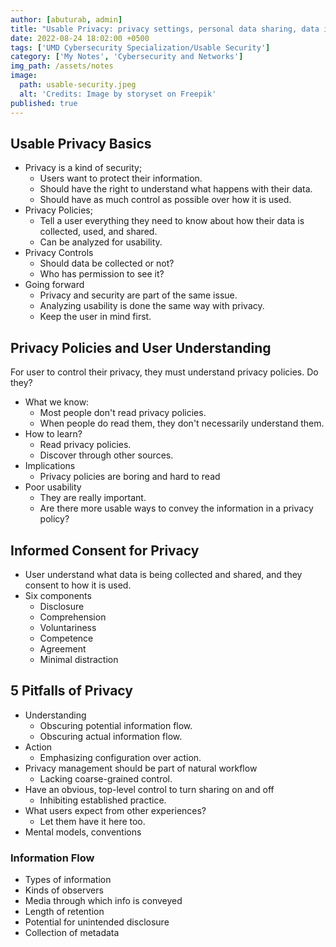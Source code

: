 ```yaml
---
author: [abuturab, admin]
title: "Usable Privacy: privacy settings, personal data sharing, data inference"
date: 2022-08-24 18:02:00 +0500
tags: ['UMD Cybersecurity Specialization/Usable Security']
category: ['My Notes', 'Cybersecurity and Networks']
img_path: /assets/notes
image:
  path: usable-security.jpeg
  alt: 'Credits: Image by storyset on Freepik'
published: true
---
```


## **Usable Privacy Basics**

- Privacy is a kind of security;
  + Users want to protect their information.
  + Should have the right to understand what happens with their data.
  + Should have as much control as possible over how it is used.
- Privacy Policies;
  + Tell a user everything they need to know about how their data is collected, used, and shared.
  + Can be analyzed for usability.
- Privacy Controls
  + Should data be collected or not?
  + Who has permission to see it?
- Going forward
  + Privacy and security are part of the same issue.
  + Analyzing usability is done the same way with privacy.
  + Keep the user in mind first.

## **Privacy Policies and User Understanding**
  
  For user to control their privacy, they must understand privacy policies. Do they?
- What we know:
  + Most people don't read privacy policies.
  + When people do read them, they don't necessarily understand them.
- How to learn?
  + Read privacy policies.
  + Discover through other sources.
- Implications
  + Privacy policies are boring and hard to read
- Poor usability
  + They are really important.
  + Are there more usable ways to convey the information in a privacy policy?

## **Informed Consent for Privacy**

- User understand what data is being collected and shared, and they consent to how it is used.
- Six components
  + Disclosure
  + Comprehension
  + Voluntariness
  + Competence
  + Agreement
  + Minimal distraction

## **5 Pitfalls of Privacy**

- Understanding
  + Obscuring potential information flow.
  + Obscuring actual information flow.
- Action
  + Emphasizing configuration over action.
- Privacy management should be part of natural workflow
  + Lacking coarse-grained control.
- Have an obvious, top-level control to turn sharing on and off
  + Inhibiting established practice.
- What users expect from other experiences?
  + Let them have it here too.
- Mental models, conventions
 
### Information Flow

- Types of information
- Kinds of observers
- Media through which info is conveyed
- Length of retention
- Potential for unintended disclosure
- Collection of metadata